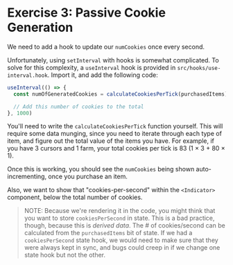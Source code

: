 # Exercise 3: Passive Cookie Generation

We need to add a hook to update our `numCookies` once every second.

Unfortunately, using `setInterval` with hooks is somewhat complicated. To solve for this complexity, a `useInterval` hook is provided in `src/hooks/use-interval.hook`. Import it, and add the following code:

```js
useInterval(() => {
  const numOfGeneratedCookies = calculateCookiesPerTick(purchasedItems)

  // Add this number of cookies to the total
}, 1000)
```

You'll need to write the `calculateCookiesPerTick` function yourself. This will require some data munging, since you need to iterate through each type of item, and figure out the total value of the items you have. For example, if you have 3 cursors and 1 farm, your total cookies per tick is 83 (1 × 3 + 80 × 1).

Once this is working, you should see the `numCookies` being shown auto-incrementing, once you purchase an item.

Also, we want to show that "cookies-per-second" within the `<Indicator>` component, below the total number of cookies.

> NOTE: Because we're rendering it in the code, you might think that you want to store `cookiesPerSecond` in state. This is a bad practice, though, because this is _derived data_. The # of cookies/second can be calculated from the `purchasedItems` bit of state. If we had a `cookiesPerSecond` state hook, we would need to make sure that they were always kept in sync, and bugs could creep in if we change one state hook but not the other.

